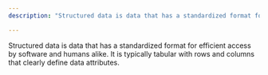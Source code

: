 ```yaml
---
description: "Structured data is data that has a standardized format for efficient access by software and humans alike. It is typically tabular with rows and columns that clearly define data attributes."

---
```

Structured data is data that has a standardized format for efficient access by software and humans alike. It is typically tabular with rows and columns that clearly define data attributes.
